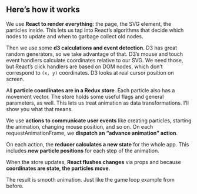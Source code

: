 
## Here’s how it works

We use **React to render everything**: the page, the SVG element, the
particles inside. This lets us tap into React’s algorithms that decide
which nodes to update and when to garbage collect old nodes.

Then we use some **d3 calculations and event detection**. D3 has great
random generators, so we take advantage of that. D3’s mouse and touch
event handlers calculate coordinates relative to our SVG. We need those,
but React’s click handlers are based on DOM nodes, which don’t
correspond to `(x, y)` coordinates. D3 looks at real cursor position on
screen.

All **particle coordinates are in a Redux store**. Each particle also
has a movement vector. The store holds some useful flags and general
parameters, as well. This lets us treat animation as data
transformations. I’ll show you what that means.

We use **actions to communicate user events** like creating particles,
starting the animation, changing mouse position, and so on. On each
requestAnimationFrame, we **dispatch an “advance animation” action**.

On each action, the **reducer calculates a new state** for the whole
app. This includes **new particle positions** for each step of the
animation.

When the store updates, **React flushes changes** via props and because
**coordinates are state, the particles move**.

The result is smooth animation. Just like the game loop example from
before.
